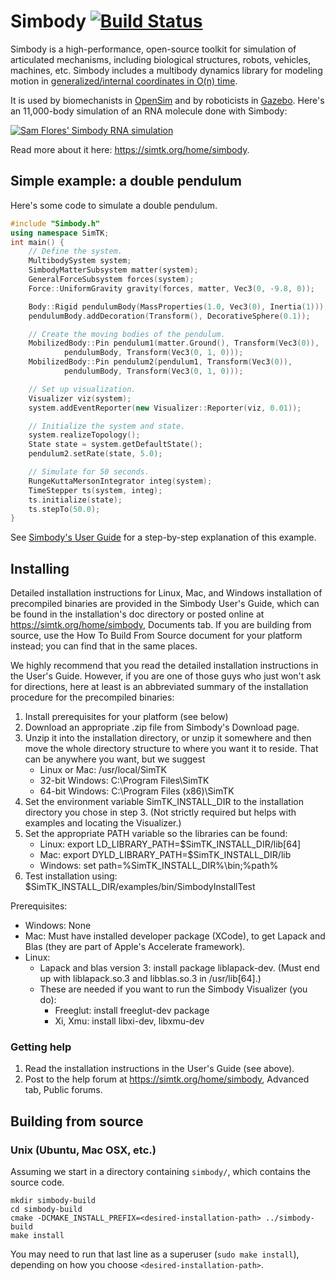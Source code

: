 Simbody [![Build Status][buildstatus_image]][travisci]
=======

Simbody is a high-performance, open-source toolkit for simulation of
articulated mechanisms, including biological structures, robots, vehicles,
machines, etc. Simbody includes a multibody dynamics library for modeling
motion in [generalized/internal coordinates in O(n) time][thy].

It is used by biomechanists in [OpenSim](http://opensim.stanford.edu) and by
roboticists in [Gazebo](http://gazebosim.org). Here's an 11,000-body simulation
of an RNA molecule done with Simbody:

[![Sam Flores' Simbody RNA simulation][rna]][simbios]

Read more about it here: https://simtk.org/home/simbody.


Simple example: a double pendulum
---------------------------------
Here's some code to simulate a double pendulum.

```cpp
#include "Simbody.h"
using namespace SimTK;
int main() {
    // Define the system.
    MultibodySystem system;
    SimbodyMatterSubsystem matter(system);
    GeneralForceSubsystem forces(system);
    Force::UniformGravity gravity(forces, matter, Vec3(0, -9.8, 0));

    Body::Rigid pendulumBody(MassProperties(1.0, Vec3(0), Inertia(1)));
    pendulumBody.addDecoration(Transform(), DecorativeSphere(0.1));

    // Create the moving bodies of the pendulum.
    MobilizedBody::Pin pendulum1(matter.Ground(), Transform(Vec3(0)),
            pendulumBody, Transform(Vec3(0, 1, 0)));
    MobilizedBody::Pin pendulum2(pendulum1, Transform(Vec3(0)),
            pendulumBody, Transform(Vec3(0, 1, 0)));

    // Set up visualization.
    Visualizer viz(system);
    system.addEventReporter(new Visualizer::Reporter(viz, 0.01));

    // Initialize the system and state.
    system.realizeTopology();
    State state = system.getDefaultState();
    pendulum2.setRate(state, 5.0);

    // Simulate for 50 seconds.
    RungeKuttaMersonIntegrator integ(system);
    TimeStepper ts(system, integ);
    ts.initialize(state);
    ts.stepTo(50.0);
}
```

See [Simbody's User Guide][user] for a step-by-step explanation of this
example.

Installing
----------
Detailed installation instructions for Linux, Mac, and Windows installation
of precompiled binaries are provided in the Simbody User's Guide, which can 
be found in the installation's doc directory or posted online at 
https://simtk.org/home/simbody, Documents tab. If you are building from 
source, use the How To Build From Source document for your platform instead;
you can find that in the same places. 

We highly recommend that you read the detailed installation instructions in
the User's Guide. However, if you are one of those guys who just won't ask 
for directions, here at least is an abbreviated summary of the installation 
procedure for the precompiled binaries:

1. Install prerequisites for your platform (see below)
2. Download an appropriate .zip file from Simbody's Download page.
3. Unzip it into the installation directory, or unzip it somewhere and then
   move the whole directory structure to where you want it to reside. That can
   be anywhere you want, but we suggest 
    - Linux or Mac:   /usr/local/SimTK 
    - 32-bit Windows: C:\Program Files\SimTK
    - 64-bit Windows: C:\Program Files (x86)\SimTK
4. Set the environment variable SimTK_INSTALL_DIR to the installation directory
   you chose in step 3. (Not strictly required but helps with examples and
   locating the Visualizer.)
5. Set the appropriate PATH variable so the libraries can be found:
    - Linux:   export LD_LIBRARY_PATH=$SimTK_INSTALL_DIR/lib[64]
    - Mac:     export DYLD_LIBRARY_PATH=$SimTK_INSTALL_DIR/lib
    - Windows: set    path=%SimTK_INSTALL_DIR%\bin;%path%
6. Test installation using:
    $SimTK_INSTALL_DIR/examples/bin/SimbodyInstallTest

Prerequisites:
-  Windows: None
-  Mac: Must have installed developer package (XCode), to get Lapack and Blas
       (they are part of Apple's Accelerate framework).
-  Linux:
    - Lapack and blas version 3: install package liblapack-dev. (Must end up
      with liblapack.so.3 and libblas.so.3 in /usr/lib[64].)
    - These are needed if you want to run the Simbody Visualizer (you do):
        - Freeglut: install freeglut-dev package
        - Xi, Xmu: install libxi-dev, libxmu-dev

### Getting help

1. Read the installation instructions in the User's Guide (see above).
2. Post to the help forum at https://simtk.org/home/simbody, Advanced tab,
   Public forums.


Building from source
--------------------

### Unix (Ubuntu, Mac OSX, etc.)
Assuming we start in a directory containing `simbody/`, which contains the
source code.

```
mkdir simbody-build
cd simbody-build
cmake -DCMAKE_INSTALL_PREFIX=<desired-installation-path> ../simbody-build
make install
```

You may need to run that last line as a superuser (`sudo make install`),
depending on how you choose `<desired-installation-path>`.


[buildstatus_image]: https://travis-ci.org/simbody/simbody.png?branch=master
[travisci]: https://travis-ci.org/simbody/simbody
[user]: https://github.com/simbody/simbody/raw/master/Simbody/doc/SimbodyAndMolmodelUserGuide.pdf
[rna]:https://raw2.github.com/simbody/simbody/master/doc/images/simbios_11000_body_RNA.gif
[simbios]: http://simbios.stanford.edu/
[thy]: https://github.com/simbody/simbody/raw/master/Simbody/doc/SimbodyTheoryManual.pdf

